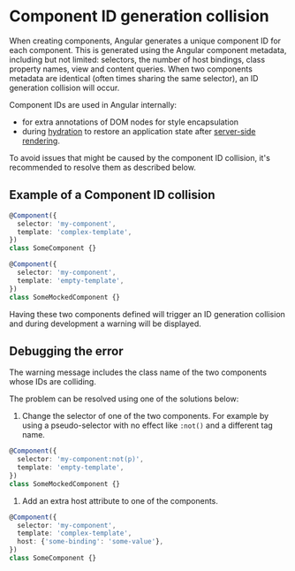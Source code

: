 # Component ID generation collision

When creating components, Angular generates a unique component ID for each component. This is generated using the Angular component metadata, including but not limited:  selectors, the number of host bindings, class property names, view and content queries. When two components metadata are identical (often times sharing the same selector), an ID generation collision will occur.

Component IDs are used in Angular internally:

- for extra annotations of DOM nodes for style encapsulation
- during [hydration](guide/hydration) to restore an application state after [server-side rendering](guide/ssr).

To avoid issues that might be caused by the component ID collision, it's recommended to resolve them as described below.

## Example of a Component ID collision

```typescript
@Component({
  selector: 'my-component',
  template: 'complex-template',
})
class SomeComponent {}

@Component({
  selector: 'my-component',
  template: 'empty-template',
})
class SomeMockedComponent {}
```

Having these two components defined will trigger an ID generation collision and during development a warning will be displayed.

## Debugging the error

The warning message includes the class name of the two components whose IDs are colliding.

The problem can be resolved using one of the solutions below:

1. Change the selector of one of the two components. For example by using a pseudo-selector with no effect like `:not()` and a different tag name.

```typescript
@Component({
  selector: 'my-component:not(p)',
  template: 'empty-template',
})
class SomeMockedComponent {}
```

1. Add an extra host attribute to one of the components.

```typescript
@Component({
  selector: 'my-component',
  template: 'complex-template',
  host: {'some-binding': 'some-value'},
})
class SomeComponent {}
```
